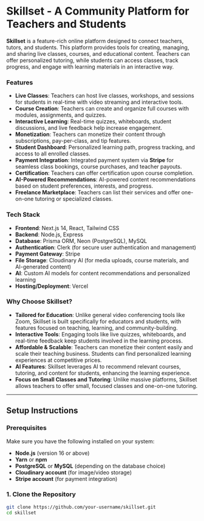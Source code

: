 # Skillset - A Community Platform for Teachers and Students

**Skillset** is a feature-rich online platform designed to connect teachers, tutors, and students. This platform provides tools for creating, managing, and sharing live classes, courses, and educational content. Teachers can offer personalized tutoring, while students can access classes, track progress, and engage with learning materials in an interactive way.

### Features
- **Live Classes**: Teachers can host live classes, workshops, and sessions for students in real-time with video streaming and interactive tools.
- **Course Creation**: Teachers can create and organize full courses with modules, assignments, and quizzes.
- **Interactive Learning**: Real-time quizzes, whiteboards, student discussions, and live feedback help increase engagement.
- **Monetization**: Teachers can monetize their content through subscriptions, pay-per-class, and tip features.
- **Student Dashboard**: Personalized learning path, progress tracking, and access to all enrolled classes.
- **Payment Integration**: Integrated payment system via **Stripe** for seamless class bookings, course purchases, and teacher payouts.
- **Certification**: Teachers can offer certification upon course completion.
- **AI-Powered Recommendations**: AI-powered content recommendations based on student preferences, interests, and progress.
- **Freelance Marketplace**: Teachers can list their services and offer one-on-one tutoring or specialized classes.

### Tech Stack
- **Frontend**: Next.js 14, React, Tailwind CSS
- **Backend**: Node.js, Express
- **Database**: Prisma ORM, Neon (PostgreSQL), MySQL
- **Authentication**: Clerk (for secure user authentication and management)
- **Payment Gateway**: Stripe
- **File Storage**: Cloudinary AI (for media uploads, course materials, and AI-generated content)
- **AI**: Custom AI models for content recommendations and personalized learning
- **Hosting/Deployment**: Vercel

### Why Choose Skillset?
- **Tailored for Education**: Unlike general video conferencing tools like Zoom, Skillset is built specifically for educators and students, with features focused on teaching, learning, and community-building.
- **Interactive Tools**: Engaging tools like live quizzes, whiteboards, and real-time feedback keep students involved in the learning process.
- **Affordable & Scalable**: Teachers can monetize their content easily and scale their teaching business. Students can find personalized learning experiences at competitive prices.
- **AI Features**: Skillset leverages AI to recommend relevant courses, tutoring, and content for students, enhancing the learning experience.
- **Focus on Small Classes and Tutoring**: Unlike massive platforms, Skillset allows teachers to offer small, focused classes and one-on-one tutoring.

---

## Setup Instructions

### Prerequisites

Make sure you have the following installed on your system:
- **Node.js** (version 16 or above)
- **Yarn** or **npm**
- **PostgreSQL** or **MySQL** (depending on the database choice)
- **Cloudinary account** (for image/video storage)
- **Stripe account** (for payment integration)

### 1. Clone the Repository
```bash
git clone https://github.com/your-username/skillset.git
cd skillset

